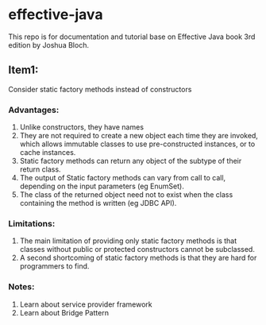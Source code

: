 # effective-java

This repo is for documentation and tutorial base on Effective Java book 3rd edition by Joshua Bloch.

## Item1:
Consider static factory methods instead of constructors

### Advantages:
1. Unlike constructors, they have names
2. They are not required to create a new object each time they are invoked, which allows immutable classes to use pre-constructed instances, or to cache instances.
3. Static factory methods can return any object of the subtype of their return class.
4. The output of Static factory methods can vary from call to call, depending on the input parameters (eg EnumSet).
5. The class of the returned object need not to exist when the class containing the method is written (eg JDBC API).

### Limitations:
1. The main limitation of providing only static factory methods is that classes without public or protected constructors cannot be subclassed.
2. A second shortcoming of static factory methods is that they are hard for programmers to find.

### Notes:
1. Learn about service provider framework 
2. Learn about Bridge Pattern
